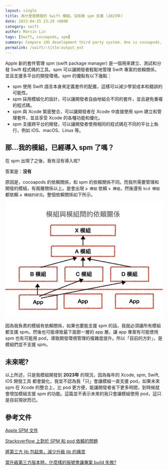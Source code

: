```yaml
---
layout: single
title: 為什麼我開發的 Swift 模組，沒有做 spm 支援 (2023年)
date: 2023-04-25 23:29 +0800
category: swift
author: Marvin Lin
tags: [Swift, cocoapods, spm]
summary: Compare iOS development third party system. One is cocoapods, another is spm. Currently, I only used cocoapods and using pod to manage my libs. This mainly because dependency relation between libs. For future, if spm let developers more convinient on iOS development, we will change on that time. 
permalink: /swift/:title:output_ext
---
```


Apple 新的套件管理 spm (swift package manager) 是一個用來建立、測試和分發 Swift 程式碼的工具。spm 可以讓開發者輕鬆地管理 Swift 專案的依賴關係，並且支援多平台的開發環境。spm 的優點有以下幾點：

- spm 使用 Swift 語言本身來定義套件的配置，這樣可以減少學習成本和錯誤的可能性。
- spm 採用模組化的設計，可以讓開發者自由地組合不同的套件，並且避免重複的程式碼。
- spm 與 Xcode 緊密整合，可以讓開發者在 Xcode 中直接使用 spm 建立和管理套件，並且享受 Xcode 的各種功能和優化。
- spm 支援跨平台的開發，可以讓開發者使用相同的程式碼在不同的平台上執行，例如 iOS、macOS、Linux 等。

## 那…我的模組，已經導入 spm 了嗎？

在 spm 出現了之後，我有沒有導入呢?

答案是：**沒有**

原因是，cocoapods 的依賴關係，和 spm 的依賴關係不同。而我所需要管理和開發的模組，有兩層關係以上。是會出現 `a 模組` 依賴 `x 模組`，然後還有 `bcd 模組` 都依賴 `a 模組的狀況`。整個依賴關係如下所示。

![模組間的依賴關係](/assets/swift/cocoapods/pods-dependency.jpeg)

因為我負責的模組有依賴關係，如果也要能支援 spm 的話，我就必須讓所有模組都支援 spm。然後也可能導致最下面那一層的 app 層，讓 app 專案有可能使用 spm 也有可能用 pod，導致開發環境管理的複雜度提升。所以「目前的方針」，是模組們並不支援 spm。

## 未來呢?

以上所述，只是我模組開發到 **2023年** 的現況，因為每年的 Xcode, spm, Swift, iOS 開發工具 都會變化，我並不認為我「只」會讓模組一直支援 pod，如果未來 spm 在 Xcode 的整合上，比 pod 更方便，能讓開發者省下更多時間，到時候就會增加模組支援 spm 的功能。這篇並不表示未來的我只會讓模組使用 pod，這只是目前現狀而已。

## 參考文件

[Apple SPM 文件](https://github.com/apple/swift-package-manager)

[Stackoverflow 上對於 SPM 和 pod 依賴的問題](https://stackoverflow.com/questions/70855053/swift-package-manager-spm-and-cocoapod-dependency-conflict)

[將第三方 lib 包起來，減少升級 lib 的痛苦](https://moonandeye.github.io/swift/using-adapter-pattern-to-libs.html)

[當升級第三方版本時，什麼樣的版號會讓專案 build 失敗?](https://moonandeye.github.io/swift/which-version-upgrade-will-break-your-project.html)